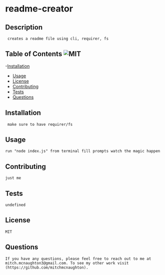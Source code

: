 # readme-creator

## Description
     creates a readme file using cli, requirer, fs
        
## Table of Contents ![MIT](https://img.shields.io/badge/License-MIT-yellow.svg)
   -[Installation](#installation)
   - [Usage](#usage)
   - [License](#license)
   - [Contributing](#contributing)
   - [Tests](#tests)
   - [Questions](#questions) 
        
## Installation
     make sure to have requirer/fs
        
## Usage
    run "node index.js" from terminal fill prompts watch the magic happen
        
## Contributing
    just me
        
## Tests
    undefined
    
## License
    MIT
        
## Questions
    If you have any questions, please feel free to reach out to me at mitch.mcnaughton3@gmail.com. To see my other work visit (https://github.com/mitchmcnaughton).